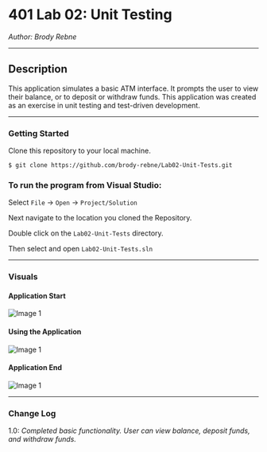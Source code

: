 # 401 Lab 02: Unit Testing

*Author: Brody Rebne*

----

## Description

This application simulates a basic ATM interface. It prompts the user to view their balance, or to deposit or withdraw funds. This application was created as an exercise in unit testing and test-driven development.

---

### Getting Started

Clone this repository to your local machine.

```
$ git clone https://github.com/brody-rebne/Lab02-Unit-Tests.git
```

### To run the program from Visual Studio:

Select ```File``` -> ```Open``` -> ```Project/Solution```

Next navigate to the location you cloned the Repository.

Double click on the ```Lab02-Unit-Tests``` directory.

Then select and open ```Lab02-Unit-Tests.sln```

---

### Visuals

#### Application Start
![Image 1](https://via.placeholder.com/750x500)
#### Using the Application
![Image 1](https://via.placeholder.com/750x500)
#### Application End
![Image 1](https://via.placeholder.com/750x500)

---

### Change Log

1.0: *Completed basic functionality. User can view balance, deposit funds, and withdraw funds.*
